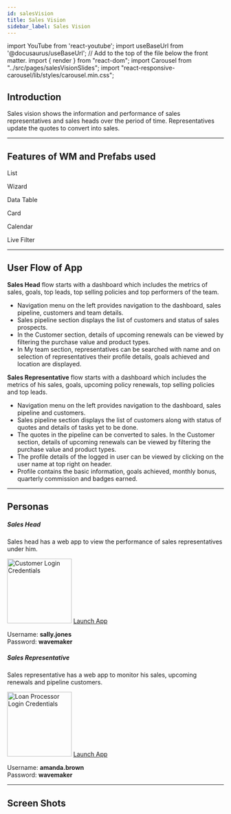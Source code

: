 ```yaml
---
id: salesVision
title: Sales Vision
sidebar_label: Sales Vision
---
```


import YouTube from 'react-youtube';
import useBaseUrl from '@docusaurus/useBaseUrl'; // Add to the top of the file below the front matter.
import { render } from "react-dom";
import Carousel from "../src/pages/salesVisionSlides";
import "react-responsive-carousel/lib/styles/carousel.min.css";


## Introduction

Sales vision shows the information and performance of sales representatives and sales heads
over the period of time. Representatives update the quotes to convert into sales.

<YouTube videoId="Fhie1OW8SOY" />

---

## Features of WM and Prefabs used

<!-- 1. **List**
2. **Form Wizard**
3. **Data Table**
4. **Cards**
5. **Calendar**
6. **Filter** -->

<div className="container margin-top--lg">
  <div className="row">
    <div className="col text--center padding--none">
      <span className="fe-icon list"></span>
      <p>List</p>
    </div>
    <div className="col text--center padding--none">
      <span className="fe-icon wizard"></span>
      <p>Wizard</p>
    </div>
    <div className="col text--center padding--none">
      <span className="fe-icon data-table"></span>
      <p>Data Table</p>
    </div>
    <div className="col text--center padding--none">
      <span className="fe-icon card"></span>
      <p>Card</p>
    </div>
  </div>
  <div className="row">
    <div className="col text--center padding--none">
      <span className="fe-icon calendar"></span>
      <p>Calendar</p>
    </div>
    <div className="col text--center padding--none">
      <span className="fe-icon live-filter"></span>
      <p>Live Filter</p>
    </div>
    <div className="col text--center padding--none">
    </div>
    <div className="col text--center padding--none">
    </div>
  </div>
</div>



---

## User Flow of App

**Sales Head** flow starts with a dashboard which includes the metrics of sales, goals, top leads,
top selling policies and top performers of the team.
- Navigation menu on the left provides navigation to the dashboard, sales pipeline, customers and team details.
- Sales pipeline section displays the list of customers and status of sales prospects.
- In the Customer section, details of upcoming renewals can be viewed by filtering the purchase value and product types.
- In My team section, representatives can be searched with name and on selection of representatives their
profile details, goals achieved and location are displayed.

**Sales Representative** flow starts with a dashboard which includes the metrics of his sales, goals,
upcoming policy renewals, top selling policies and top leads.
- Navigation menu on the left provides navigation to the dashboard, sales pipeline and customers.
- Sales pipeline section displays the list of customers along with status of quotes and details of tasks yet to be done.
- The quotes in the pipeline can be converted to sales. In the Customer section, details of upcoming renewals can be viewed by filtering the purchase value and product types.
- The profile details of the logged in user can be viewed by clicking on the user name at top right on header.
- Profile contains the basic information, goals achieved, monthly bonus, quarterly commission and badges earned.



---

## Personas

<!-- 1. Patient has a mobile app. He/She can book an appointment or raise a refill request. 
  - User: peter@gmail.com
  - Password: peter123
  - APK url: https://drive.google.com/file/d/1hZKbTjZdjEK4SnRgjpkVeolyWZHtqaSP/view

2. Nurse and Pharmacist has a web app. They can either approve/reject the requests.
  - Nurse can login by clicking on the ‘Login as Nurse’ button
  - Pharmacist can login by clicking on the ‘Login as Pharmacist’ button.
  - Deployed URL : http://pk6b8wcp6vj9.cloud.wavemakeronline.com/Medical/ -->

<section>
  <div className="container">
    <div className="row">
      <div className="col card text--center margin--sm padding--none">
          <h5 className="card__header margin-bottom--none padding-horiz--none">
            Sales Head
          </h5>
          <div className="card__body">
            <p>Sales head has a web app to view the performance of sales representatives under him.</p>
            <img alt="Customer Login Credentials" src={useBaseUrl('img/salesVision/sales_head.png')} height="150px"/>
            <a href="#" target="_blank" className="button button--primary button--outline margin-bottom--sm">Launch App</a>
            <p>Username: <b>sally.jones</b> <br/> Password: <b>wavemaker</b></p>
          </div>
      </div>
      <div className="col card text--center margin--sm padding--none">
          <h5 className="card__header margin-bottom--none padding-horiz--none">
            Sales Representative
          </h5>
          <div className="card__body">
            <p>Sales representative has a web app to monitor his sales, upcoming renewals and pipeline customers.</p>
            <img alt="Loan Processor Login Credentials" src={useBaseUrl('img/salesVision/sales_representative.png')} height="150px"/>
            <a href="#" target="_blank" className="button button--primary button--outline margin-bottom--sm">Launch App</a>
            <p>Username: <b>amanda.brown</b> <br/> Password: <b>wavemaker</b></p>
          </div>
      </div>
    </div>
  </div>
</section>

---

## Screen Shots

<Carousel />

<!-- ![alt text](/img/loanCorp/LoanCorp1.png 'Loan Corp') -->

